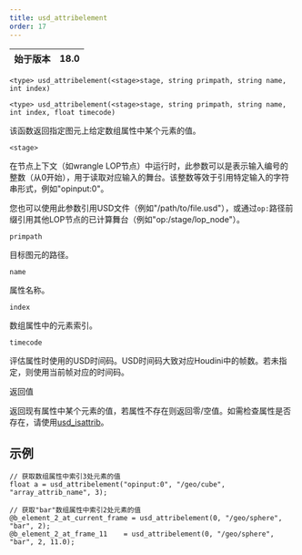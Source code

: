 ```yaml
---
title: usd_attribelement
order: 17
---
```

| 始于版本 | 18.0 |
| --- | --- |

`<type> usd_attribelement(<stage>stage, string primpath, string name, int index)`

`<type> usd_attribelement(<stage>stage, string primpath, string name, int index, float timecode)`

该函数返回指定图元上给定数组属性中某个元素的值。

`<stage>`

在节点上下文（如wrangle LOP节点）中运行时，此参数可以是表示输入编号的整数（从0开始），用于读取对应输入的舞台。该整数等效于引用特定输入的字符串形式，例如"opinput:0"。

您也可以使用此参数引用USD文件（例如"/path/to/file.usd"），或通过`op:`路径前缀引用其他LOP节点的已计算舞台（例如"op:/stage/lop_node"）。

`primpath`

目标图元的路径。

`name`

属性名称。

`index`

数组属性中的元素索引。

`timecode`

评估属性时使用的USD时间码。USD时间码大致对应Houdini中的帧数。若未指定，则使用当前帧对应的时间码。

返回值

返回现有属性中某个元素的值，若属性不存在则返回零/空值。如需检查属性是否存在，请使用[usd_isattrib](./usd_isattrib "检查指定图元是否具有给定名称的属性")。

## 示例

```vex
// 获取数组属性中索引3处元素的值
float a = usd_attribelement("opinput:0", "/geo/cube", "array_attrib_name", 3);

// 获取"bar"数组属性中索引2处元素的值
@b_element_2_at_current_frame = usd_attribelement(0, "/geo/sphere", "bar", 2);
@b_element_2_at_frame_11    = usd_attribelement(0, "/geo/sphere", "bar", 2, 11.0);

```
